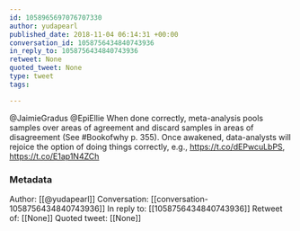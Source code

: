 ```yaml
---
id: 1058965697076707330
author: yudapearl
published_date: 2018-11-04 06:14:31 +00:00
conversation_id: 1058756434840743936
in_reply_to: 1058756434840743936
retweet: None
quoted_tweet: None
type: tweet
tags:

---
```


@JaimieGradus @EpiEllie When done correctly, meta-analysis pools samples over areas of agreement and
discard samples in areas of disagreement (See #Bookofwhy p. 355). Once awakened, data-analysts will rejoice the option of doing things correctly, e.g., https://t.co/dEPwcuLbPS,  https://t.co/E1ap1N4ZCh

### Metadata

Author: [[@yudapearl]]
Conversation: [[conversation-1058756434840743936]]
In reply to: [[1058756434840743936]]
Retweet of: [[None]]
Quoted tweet: [[None]]
